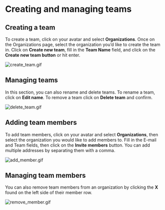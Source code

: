 # Creating and managing teams

## Creating a team

To create a team, click on your avatar and select **Organizations**. Once on the Organizations page, select the organization you’d like to create the team in. Click on **Create new team**, fill in the **Team Name** field, and click on the **Create new team button** or hit enter.

![create\_team.gif](/images/create_team.gif)

## Managing teams

In this section, you can also rename and delete teams. To rename a team, click on **Edit name**. To remove a team click on **Delete team** and confirm.

![delete\_team.gif](/images/delete_team.gif)

## Adding team members

To add team members, click on your avatar and select **Organizations**, then select the organization you would like to add members to. Fill in the E-mail and Team fields, then click on the **Invite members** button. You can add multiple addresses by separating them with a comma.

![add\_member.gif](/images/add_member.gif)

## Managing team members

You can also remove team members from an organization by clicking the **X** found on the left side of their member row.

![remove\_member.gif](/images/remove_member.gif) 
